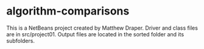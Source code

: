 # algorithm-comparisons
This is a NetBeans project created by Matthew Draper.
Driver and class files are in src/project01.
Output files are located in the sorted folder and its subfolders.
